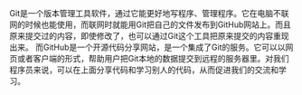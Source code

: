 Git是一个版本管理工具软件，通过它能更好地写程序、管理程序。它在电脑不联网的时候也能使用，而联网时就能用Git把自己的文件发布到GitHub网站上。而且原来提交过的内容，即使修改了，也可以通过Git这个工具把原来提交的内容重现出来。
而GitHub是一个开源代码分享网站，是一个集成了Git的服务。它可以以网页或者客户端的形式，帮助用户把Git本地的数据提交到远程的服务器里。对我们程序员来说，可以在上面分享代码和学习别人的代码，从而促进我们的交流和学习。
